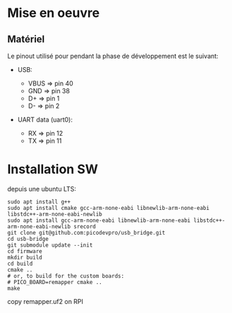 # Mise en oeuvre

## Matériel

Le pinout utilisé pour pendant la phase de développement est le suivant:

- USB:
  - VBUS => pin 40
  - GND  => pin 38
  - D+   => pin 1
  - D-   => pin 2

- UART data (uart0):
  - RX => pin 12
  - TX => pin 11

# Installation SW

depuis une ubuntu  LTS:

```
sudo apt install g++
sudo apt install cmake gcc-arm-none-eabi libnewlib-arm-none-eabi libstdc++-arm-none-eabi-newlib
sudo apt install gcc-arm-none-eabi libnewlib-arm-none-eabi libstdc++-arm-none-eabi-newlib srecord
git clone git@github.com:picodevpro/usb_bridge.git
cd usb-bridge
git submodule update --init
cd firmware
mkdir build
cd build
cmake ..
# or, to build for the custom boards:
# PICO_BOARD=remapper cmake ..
make
```

copy remapper.uf2 on RPI